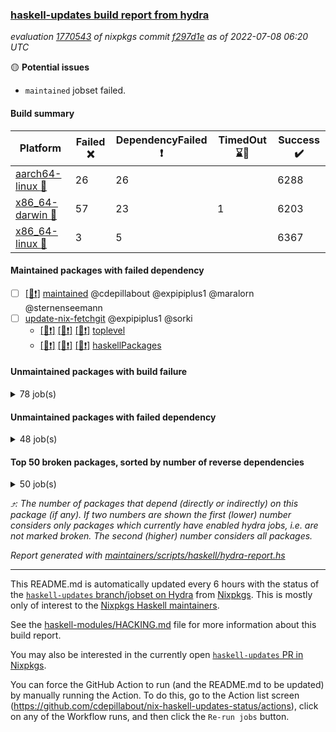 ### [haskell-updates build report from hydra](https://hydra.nixos.org/jobset/nixpkgs/haskell-updates)
*evaluation [1770543](https://hydra.nixos.org/eval/1770543) of nixpkgs commit [f297d1e](https://github.com/NixOS/nixpkgs/commits/f297d1ebd98985e7fd64089dde0906d3829a3f82) as of 2022-07-08 06:20 UTC*

:yellow_circle: **Potential issues**
  * `maintained` jobset failed.

#### Build summary

 | Platform | Failed :x: | DependencyFailed :heavy_exclamation_mark: | TimedOut :hourglass::no_entry_sign: | Success :heavy_check_mark: | 
 | --- | --- | --- | --- | --- | 
 | [aarch64-linux :iphone:](https://hydra.nixos.org/eval/1770543?filter=.aarch64-linux) | 26 | 26 |  | 6288 | 
 | [x86_64-darwin :apple:](https://hydra.nixos.org/eval/1770543?filter=.x86_64-darwin) | 57 | 23 | 1 | 6203 | 
 | [x86_64-linux :penguin:](https://hydra.nixos.org/eval/1770543?filter=.x86_64-linux) | 3 | 5 |  | 6367 | 
#### Maintained packages with failed dependency
- [ ] [[:penguin::heavy_exclamation_mark:]](https://hydra.nixos.org/build/183001548) [maintained](https://hydra.nixos.org/eval/1770543?filter=maintained) @cdepillabout @expipiplus1 @maralorn @sternenseemann
- [ ] [update-nix-fetchgit](https://hydra.nixos.org/eval/1770543?filter=update-nix-fetchgit) @expipiplus1 @sorki
  - [[:iphone::heavy_exclamation_mark:]](https://hydra.nixos.org/build/182936424) [[:apple::heavy_exclamation_mark:]](https://hydra.nixos.org/build/182933087) [[:penguin::heavy_exclamation_mark:]](https://hydra.nixos.org/build/182934905) [toplevel](https://hydra.nixos.org/eval/1770543?filter=update-nix-fetchgit)
  - [[:iphone::heavy_exclamation_mark:]](https://hydra.nixos.org/build/182936567) [[:apple::heavy_exclamation_mark:]](https://hydra.nixos.org/build/182934800) [[:penguin::heavy_exclamation_mark:]](https://hydra.nixos.org/build/182935075) [haskellPackages](https://hydra.nixos.org/eval/1770543?filter=haskellPackages.update-nix-fetchgit)
#### Unmaintained packages with build failure
<details><summary>78 job(s) </summary>

- [ ] [[:iphone::heavy_check_mark:]](https://hydra.nixos.org/build/182108402) [[:apple::x:]](https://hydra.nixos.org/build/182117795) [[:penguin::heavy_check_mark:]](https://hydra.nixos.org/build/182122417) [haskellPackages.di-core](https://hydra.nixos.org/eval/1770543?filter=haskellPackages.di-core)  :arrow_heading_up: 8 | 11
- [ ] [[:iphone::x:]](https://hydra.nixos.org/build/182115093) [[:apple::heavy_check_mark:]](https://hydra.nixos.org/build/182111283) [[:penguin::heavy_check_mark:]](https://hydra.nixos.org/build/182114632) [haskellPackages.OrderedBits](https://hydra.nixos.org/eval/1770543?filter=haskellPackages.OrderedBits)  :arrow_heading_up: 5 | 36
- [ ] [[:iphone::heavy_check_mark:]](https://hydra.nixos.org/build/182935229) [[:apple::x:]](https://hydra.nixos.org/build/182933470) [[:penguin::heavy_check_mark:]](https://hydra.nixos.org/build/182936575) [haskellPackages.zip](https://hydra.nixos.org/eval/1770543?filter=haskellPackages.zip)  :arrow_heading_up: 5 | 11
- [ ] [[:iphone::x:]](https://hydra.nixos.org/build/182934816) [[:apple::x:]](https://hydra.nixos.org/build/182932970) [[:penguin::x:]](https://hydra.nixos.org/build/182936023) [haskellPackages.monad-validate](https://hydra.nixos.org/eval/1770543?filter=haskellPackages.monad-validate)  :arrow_heading_up: 4 | 9
- [ ] [[:iphone::x:]](https://hydra.nixos.org/build/182934195) [[:apple::heavy_check_mark:]](https://hydra.nixos.org/build/182934324) [[:penguin::heavy_check_mark:]](https://hydra.nixos.org/build/182933405) [haskellPackages.hw-json-simd](https://hydra.nixos.org/eval/1770543?filter=haskellPackages.hw-json-simd)  :arrow_heading_up: 2 | 8
- [ ] [[:iphone::x:]](https://hydra.nixos.org/build/182934072) [[:apple::heavy_check_mark:]](https://hydra.nixos.org/build/182934726) [[:penguin::heavy_check_mark:]](https://hydra.nixos.org/build/182934031) [haskellPackages.hw-simd](https://hydra.nixos.org/eval/1770543?filter=haskellPackages.hw-simd)  :arrow_heading_up: 2 | 8
- [ ] [[:iphone::x:]](https://hydra.nixos.org/build/182125756) [[:apple::heavy_check_mark:]](https://hydra.nixos.org/build/182120585) [[:penguin::heavy_check_mark:]](https://hydra.nixos.org/build/182126180) [haskellPackages.quic](https://hydra.nixos.org/eval/1770543?filter=haskellPackages.quic)  :arrow_heading_up: 2 | 2
- [ ] [[:iphone::x:]](https://hydra.nixos.org/build/182115496) [[:apple::heavy_check_mark:]](https://hydra.nixos.org/build/182121992) [[:penguin::heavy_check_mark:]](https://hydra.nixos.org/build/182114990) [haskellPackages.freetype2](https://hydra.nixos.org/eval/1770543?filter=haskellPackages.freetype2)  :arrow_heading_up: 1 | 8
- [ ] [[:iphone::x:]](https://hydra.nixos.org/build/182118284) [[:apple::heavy_check_mark:]](https://hydra.nixos.org/build/182116679) [[:penguin::heavy_check_mark:]](https://hydra.nixos.org/build/182127365) [haskellPackages.flatparse](https://hydra.nixos.org/eval/1770543?filter=haskellPackages.flatparse)  :arrow_heading_up: 1 | 5
- [ ] [[:iphone::heavy_check_mark:]](https://hydra.nixos.org/build/182937503) [[:apple::x:]](https://hydra.nixos.org/build/182936141) [[:penguin::heavy_check_mark:]](https://hydra.nixos.org/build/182936533) [haskellPackages.invertible](https://hydra.nixos.org/eval/1770543?filter=haskellPackages.invertible)  :arrow_heading_up: 1 | 5
- [ ] [[:iphone::x:]](https://hydra.nixos.org/build/182115861) [[:apple::heavy_check_mark:]](https://hydra.nixos.org/build/182120411) [[:penguin::heavy_check_mark:]](https://hydra.nixos.org/build/182116375) [haskellPackages.long-double](https://hydra.nixos.org/eval/1770543?filter=haskellPackages.long-double)  :arrow_heading_up: 1 | 2
- [ ] [[:iphone::heavy_check_mark:]](https://hydra.nixos.org/build/182933788) [[:apple::x:]](https://hydra.nixos.org/build/182932956) [[:penguin::heavy_check_mark:]](https://hydra.nixos.org/build/182935971) [haskellPackages.webex-teams-api](https://hydra.nixos.org/eval/1770543?filter=haskellPackages.webex-teams-api)  :arrow_heading_up: 1 | 2
- [ ] [[:iphone::x:]](https://hydra.nixos.org/build/182123528) [[:apple::x:]](https://hydra.nixos.org/build/182118900) [[:penguin::heavy_check_mark:]](https://hydra.nixos.org/build/182121829) [haskellPackages.easytensor](https://hydra.nixos.org/eval/1770543?filter=haskellPackages.easytensor)  :arrow_heading_up: 1 | 1
- [ ] [[:iphone::x:]](https://hydra.nixos.org/build/182117154) [[:apple::heavy_check_mark:]](https://hydra.nixos.org/build/182119838) [[:penguin::heavy_check_mark:]](https://hydra.nixos.org/build/182125575) [haskellPackages.nlopt-haskell](https://hydra.nixos.org/eval/1770543?filter=haskellPackages.nlopt-haskell)  :arrow_heading_up: 1 | 1
- [ ] [[:iphone::x:]](https://hydra.nixos.org/build/182934295) [[:apple::heavy_check_mark:]](https://hydra.nixos.org/build/182937189) [[:penguin::heavy_check_mark:]](https://hydra.nixos.org/build/182936083) [haskellPackages.swisstable](https://hydra.nixos.org/eval/1770543?filter=haskellPackages.swisstable)  :arrow_heading_up: 1 | 1
- [ ] [[:iphone::x:]](https://hydra.nixos.org/build/182112793) [[:apple::heavy_check_mark:]](https://hydra.nixos.org/build/182116558) [[:penguin::heavy_check_mark:]](https://hydra.nixos.org/build/182114093) [haskellPackages.unicode-properties](https://hydra.nixos.org/eval/1770543?filter=haskellPackages.unicode-properties)  :arrow_heading_up: 1 | 1
- [ ] [[:iphone::heavy_check_mark:]](https://hydra.nixos.org/build/182109581) [[:apple::x:]](https://hydra.nixos.org/build/182120350) [[:penguin::heavy_check_mark:]](https://hydra.nixos.org/build/182115535) [haskellPackages.PyF](https://hydra.nixos.org/eval/1770543?filter=haskellPackages.PyF)  :arrow_heading_up: 0 | 4
- [ ] [[:iphone::heavy_check_mark:]](https://hydra.nixos.org/build/182119892) [[:apple::x:]](https://hydra.nixos.org/build/182120799) [[:penguin::heavy_check_mark:]](https://hydra.nixos.org/build/182118033) [haskellPackages.hmidi](https://hydra.nixos.org/eval/1770543?filter=haskellPackages.hmidi)  :arrow_heading_up: 0 | 4
- [ ] [[:iphone::heavy_check_mark:]](https://hydra.nixos.org/build/182109975) [[:apple::x:]](https://hydra.nixos.org/build/182125360) [[:penguin::heavy_check_mark:]](https://hydra.nixos.org/build/182127441) [haskellPackages.posix-socket](https://hydra.nixos.org/eval/1770543?filter=haskellPackages.posix-socket)  :arrow_heading_up: 0 | 2
- [ ] [[:iphone::heavy_check_mark:]](https://hydra.nixos.org/build/182934161) [[:apple::x:]](https://hydra.nixos.org/build/182933330) [[:penguin::heavy_check_mark:]](https://hydra.nixos.org/build/182934049) [haskellPackages.gi-gdkx11](https://hydra.nixos.org/eval/1770543?filter=haskellPackages.gi-gdkx11)  :arrow_heading_up: 0 | 1
- [ ] [[:iphone::heavy_check_mark:]](https://hydra.nixos.org/build/182123656) [[:apple::x:]](https://hydra.nixos.org/build/182111213) [[:penguin::heavy_check_mark:]](https://hydra.nixos.org/build/182122253) [haskellPackages.hamid](https://hydra.nixos.org/eval/1770543?filter=haskellPackages.hamid)  :arrow_heading_up: 0 | 1
- [ ] [[:iphone::heavy_check_mark:]](https://hydra.nixos.org/build/182109853) [[:apple::x:]](https://hydra.nixos.org/build/182114732) [[:penguin::heavy_check_mark:]](https://hydra.nixos.org/build/182123680) [haskellPackages.hmatrix-morpheus](https://hydra.nixos.org/eval/1770543?filter=haskellPackages.hmatrix-morpheus)  :arrow_heading_up: 0 | 1
- [ ] [[:iphone::heavy_check_mark:]](https://hydra.nixos.org/build/182120542) [[:apple::x:]](https://hydra.nixos.org/build/182111624) [[:penguin::heavy_check_mark:]](https://hydra.nixos.org/build/182125244) [haskellPackages.huckleberry](https://hydra.nixos.org/eval/1770543?filter=haskellPackages.huckleberry)  :arrow_heading_up: 0 | 1
- [ ] [[:iphone::heavy_check_mark:]](https://hydra.nixos.org/build/182124642) [[:apple::x:]](https://hydra.nixos.org/build/182126355) [[:penguin::heavy_check_mark:]](https://hydra.nixos.org/build/182127558) [haskellPackages.openal-ffi](https://hydra.nixos.org/eval/1770543?filter=haskellPackages.openal-ffi)  :arrow_heading_up: 0 | 1
- [ ] [[:iphone::x:]](https://hydra.nixos.org/build/182123726) [[:apple::heavy_check_mark:]](https://hydra.nixos.org/build/182122063) [[:penguin::heavy_check_mark:]](https://hydra.nixos.org/build/182119786) [haskellPackages.picosat](https://hydra.nixos.org/eval/1770543?filter=haskellPackages.picosat)  :arrow_heading_up: 0 | 1
- [ ] [[:iphone::heavy_check_mark:]](https://hydra.nixos.org/build/182125947) [[:apple::x:]](https://hydra.nixos.org/build/182109779) [[:penguin::heavy_check_mark:]](https://hydra.nixos.org/build/182125299) [haskellPackages.select](https://hydra.nixos.org/eval/1770543?filter=haskellPackages.select)  :arrow_heading_up: 0 | 1
- [ ] [[:iphone::heavy_check_mark:]](https://hydra.nixos.org/build/182123205) [[:apple::x:]](https://hydra.nixos.org/build/182112989) [[:penguin::heavy_check_mark:]](https://hydra.nixos.org/build/182114506) [haskellPackages.sysinfo](https://hydra.nixos.org/eval/1770543?filter=haskellPackages.sysinfo)  :arrow_heading_up: 0 | 1
- [ ] [[:iphone::heavy_check_mark:]](https://hydra.nixos.org/build/182121095) [[:apple::x:]](https://hydra.nixos.org/build/182111871) [[:penguin::heavy_check_mark:]](https://hydra.nixos.org/build/182113534) [haskellPackages.FractalArt](https://hydra.nixos.org/eval/1770543?filter=haskellPackages.FractalArt) 
- [ ] [[:iphone::x:]](https://hydra.nixos.org/build/182118167) [[:apple::heavy_check_mark:]](https://hydra.nixos.org/build/182109254) [[:penguin::heavy_check_mark:]](https://hydra.nixos.org/build/182124253) [haskellPackages.HsASA](https://hydra.nixos.org/eval/1770543?filter=haskellPackages.HsASA) 
- [ ] [[:iphone::x:]](https://hydra.nixos.org/build/182109836) [[:apple::heavy_check_mark:]](https://hydra.nixos.org/build/182114545) [[:penguin::heavy_check_mark:]](https://hydra.nixos.org/build/182124969) [haskellPackages.capataz](https://hydra.nixos.org/eval/1770543?filter=haskellPackages.capataz) 
- [ ] [[:iphone::heavy_check_mark:]](https://hydra.nixos.org/build/182116191) [[:apple::x:]](https://hydra.nixos.org/build/182114745) [[:penguin::heavy_check_mark:]](https://hydra.nixos.org/build/182127613) [haskellPackages.chiphunk](https://hydra.nixos.org/eval/1770543?filter=haskellPackages.chiphunk) 
- [ ] [[:iphone::x:]](https://hydra.nixos.org/build/182119993) [[:apple::heavy_check_mark:]](https://hydra.nixos.org/build/182126796) [[:penguin::heavy_check_mark:]](https://hydra.nixos.org/build/182111673) [haskellPackages.comfort-fftw](https://hydra.nixos.org/eval/1770543?filter=haskellPackages.comfort-fftw) 
- [ ] [[:iphone::heavy_check_mark:]](https://hydra.nixos.org/build/182110446) [[:apple::x:]](https://hydra.nixos.org/build/182111514) [[:penguin::heavy_check_mark:]](https://hydra.nixos.org/build/182124466) [haskellPackages.diskhash](https://hydra.nixos.org/eval/1770543?filter=haskellPackages.diskhash) 
- [ ] [[:iphone::heavy_check_mark:]](https://hydra.nixos.org/build/182124574) [[:apple::x:]](https://hydra.nixos.org/build/182112099) [[:penguin::heavy_check_mark:]](https://hydra.nixos.org/build/182127140) [haskellPackages.epub-tools](https://hydra.nixos.org/eval/1770543?filter=haskellPackages.epub-tools) 
- [ ] [[:iphone::heavy_check_mark:]](https://hydra.nixos.org/build/182122501) [[:apple::x:]](https://hydra.nixos.org/build/182109198) [[:penguin::heavy_check_mark:]](https://hydra.nixos.org/build/182124168) [haskellPackages.fudgets](https://hydra.nixos.org/eval/1770543?filter=haskellPackages.fudgets) 
- [ ] [[:iphone::heavy_check_mark:]](https://hydra.nixos.org/build/182111788) [[:apple::x:]](https://hydra.nixos.org/build/182109638) [[:penguin::heavy_check_mark:]](https://hydra.nixos.org/build/182112294) [haskellPackages.gerrit](https://hydra.nixos.org/eval/1770543?filter=haskellPackages.gerrit) 
- [ ] [[:iphone::heavy_check_mark:]](https://hydra.nixos.org/build/182114689) [[:apple::x:]](https://hydra.nixos.org/build/182116281) [[:penguin::heavy_check_mark:]](https://hydra.nixos.org/build/182120256) [haskellPackages.ghc-gc-hook](https://hydra.nixos.org/eval/1770543?filter=haskellPackages.ghc-gc-hook) 
- [ ] [[:apple::x:]](https://hydra.nixos.org/build/182936656) [haskellPackages.gi-gtkosxapplication](https://hydra.nixos.org/eval/1770543?filter=haskellPackages.gi-gtkosxapplication) 
- [ ] [[:iphone::x:]](https://hydra.nixos.org/build/182114823) [[:penguin::heavy_check_mark:]](https://hydra.nixos.org/build/182115939) [haskellPackages.gnome-keyring](https://hydra.nixos.org/eval/1770543?filter=haskellPackages.gnome-keyring) 
- [ ] [[:apple::x:]](https://hydra.nixos.org/build/182123763) [haskellPackages.gtk-mac-integration](https://hydra.nixos.org/eval/1770543?filter=haskellPackages.gtk-mac-integration) 
- [ ] [[:iphone::heavy_check_mark:]](https://hydra.nixos.org/build/182113567) [[:apple::x:]](https://hydra.nixos.org/build/182121237) [[:penguin::heavy_check_mark:]](https://hydra.nixos.org/build/182112981) [haskellPackages.gtk-traymanager](https://hydra.nixos.org/eval/1770543?filter=haskellPackages.gtk-traymanager) 
- [ ] [[:apple::x:]](https://hydra.nixos.org/build/182115112) [haskellPackages.gtk3-mac-integration](https://hydra.nixos.org/eval/1770543?filter=haskellPackages.gtk3-mac-integration) 
- [ ] [[:iphone::heavy_check_mark:]](https://hydra.nixos.org/build/182125975) [[:apple::x:]](https://hydra.nixos.org/build/182116826) [[:penguin::heavy_check_mark:]](https://hydra.nixos.org/build/182121766) [haskellPackages.hid](https://hydra.nixos.org/eval/1770543?filter=haskellPackages.hid) 
- [ ] [[:iphone::heavy_check_mark:]](https://hydra.nixos.org/build/182937562) [[:apple::x:]](https://hydra.nixos.org/build/182935299) [[:penguin::heavy_check_mark:]](https://hydra.nixos.org/build/182935693) [haskellPackages.higher-leveldb](https://hydra.nixos.org/eval/1770543?filter=haskellPackages.higher-leveldb) 
- [ ] [[:iphone::heavy_check_mark:]](https://hydra.nixos.org/build/182936668) [[:apple::x:]](https://hydra.nixos.org/build/182934817) [[:penguin::heavy_check_mark:]](https://hydra.nixos.org/build/182934113) [haskellPackages.highlight](https://hydra.nixos.org/eval/1770543?filter=haskellPackages.highlight) 
- [ ] [[:iphone::heavy_check_mark:]](https://hydra.nixos.org/build/182936554) [[:apple::x:]](https://hydra.nixos.org/build/182937265) [[:penguin::heavy_check_mark:]](https://hydra.nixos.org/build/182935357) [haskellPackages.hinotify-conduit](https://hydra.nixos.org/eval/1770543?filter=haskellPackages.hinotify-conduit) 
- [ ] [[:iphone::x:]](https://hydra.nixos.org/build/182112011) [[:apple::heavy_check_mark:]](https://hydra.nixos.org/build/182109307) [[:penguin::heavy_check_mark:]](https://hydra.nixos.org/build/182110169) [haskellPackages.hora](https://hydra.nixos.org/eval/1770543?filter=haskellPackages.hora) 
- [ ] [[:iphone::x:]](https://hydra.nixos.org/build/182117525) [[:apple::heavy_check_mark:]](https://hydra.nixos.org/build/182118357) [[:penguin::heavy_check_mark:]](https://hydra.nixos.org/build/182114222) [haskellPackages.hssh](https://hydra.nixos.org/eval/1770543?filter=haskellPackages.hssh) 
- [ ] [[:iphone::heavy_check_mark:]](https://hydra.nixos.org/build/182127277) [[:apple::x:]](https://hydra.nixos.org/build/182120221) [[:penguin::heavy_check_mark:]](https://hydra.nixos.org/build/182109120) [haskellPackages.hsshellscript](https://hydra.nixos.org/eval/1770543?filter=haskellPackages.hsshellscript) 
- [ ] [[:iphone::heavy_check_mark:]](https://hydra.nixos.org/build/182109959) [[:apple::x:]](https://hydra.nixos.org/build/182110692) [[:penguin::heavy_check_mark:]](https://hydra.nixos.org/build/182114178) [haskellPackages.hssourceinfo](https://hydra.nixos.org/eval/1770543?filter=haskellPackages.hssourceinfo) 
- [ ] [[:iphone::heavy_check_mark:]](https://hydra.nixos.org/build/182563237) [[:apple::x:]](https://hydra.nixos.org/build/182563242) [[:penguin::heavy_check_mark:]](https://hydra.nixos.org/build/182563162) [haskellPackages.interprocess](https://hydra.nixos.org/eval/1770543?filter=haskellPackages.interprocess) 
- [ ] [[:iphone::x:]](https://hydra.nixos.org/build/182933427) [[:apple::x:]](https://hydra.nixos.org/build/182935897) [[:penguin::x:]](https://hydra.nixos.org/build/182933477) [haskellPackages.interval-tree-clock](https://hydra.nixos.org/eval/1770543?filter=haskellPackages.interval-tree-clock) 
- [ ] [[:iphone::heavy_check_mark:]](https://hydra.nixos.org/build/182109297) [[:apple::x:]](https://hydra.nixos.org/build/182120997) [[:penguin::heavy_check_mark:]](https://hydra.nixos.org/build/182112653) [haskellPackages.ipcvar](https://hydra.nixos.org/eval/1770543?filter=haskellPackages.ipcvar) 
- [ ] [[:iphone::x:]](https://hydra.nixos.org/build/182936977) [[:apple::heavy_check_mark:]](https://hydra.nixos.org/build/182934445) [[:penguin::heavy_check_mark:]](https://hydra.nixos.org/build/182936733) [haskellPackages.jammittools](https://hydra.nixos.org/eval/1770543?filter=haskellPackages.jammittools) 
- [ ] [[:apple::x:]](https://hydra.nixos.org/build/182119343) [haskellPackages.kqueue](https://hydra.nixos.org/eval/1770543?filter=haskellPackages.kqueue) 
- [ ] [[:iphone::heavy_check_mark:]](https://hydra.nixos.org/build/182110198) [[:apple::x:]](https://hydra.nixos.org/build/182119833) [[:penguin::heavy_check_mark:]](https://hydra.nixos.org/build/182114981) [haskellPackages.linux-framebuffer](https://hydra.nixos.org/eval/1770543?filter=haskellPackages.linux-framebuffer) 
- [ ] [[:iphone::heavy_check_mark:]](https://hydra.nixos.org/build/182934283) [[:apple::x:]](https://hydra.nixos.org/build/182936011) [[:penguin::heavy_check_mark:]](https://hydra.nixos.org/build/182936145) [haskellPackages.mediawiki2latex](https://hydra.nixos.org/eval/1770543?filter=haskellPackages.mediawiki2latex) 
- [ ] [[:iphone::heavy_check_mark:]](https://hydra.nixos.org/build/182109409) [[:apple::x:]](https://hydra.nixos.org/build/182123722) [[:penguin::heavy_check_mark:]](https://hydra.nixos.org/build/182123119) [haskellPackages.memfd](https://hydra.nixos.org/eval/1770543?filter=haskellPackages.memfd) 
- [ ] [[:iphone::heavy_check_mark:]](https://hydra.nixos.org/build/182110789) [[:apple::x:]](https://hydra.nixos.org/build/182117064) [[:penguin::heavy_check_mark:]](https://hydra.nixos.org/build/182112456) [haskellPackages.mercury-api](https://hydra.nixos.org/eval/1770543?filter=haskellPackages.mercury-api) 
- [ ] [[:iphone::heavy_check_mark:]](https://hydra.nixos.org/build/182119628) [[:apple::x:]](https://hydra.nixos.org/build/182119705) [[:penguin::heavy_check_mark:]](https://hydra.nixos.org/build/182119732) [haskellPackages.nano-cryptr](https://hydra.nixos.org/eval/1770543?filter=haskellPackages.nano-cryptr) 
- [ ] [[:iphone::heavy_check_mark:]](https://hydra.nixos.org/build/182934408) [[:apple::x:]](https://hydra.nixos.org/build/182936012) [[:penguin::heavy_check_mark:]](https://hydra.nixos.org/build/182934381) [haskellPackages.persistent-pagination](https://hydra.nixos.org/eval/1770543?filter=haskellPackages.persistent-pagination) 
- [ ] [[:iphone::heavy_check_mark:]](https://hydra.nixos.org/build/182124273) [[:apple::x:]](https://hydra.nixos.org/build/182124951) [[:penguin::heavy_check_mark:]](https://hydra.nixos.org/build/182111477) [haskellPackages.phatsort](https://hydra.nixos.org/eval/1770543?filter=haskellPackages.phatsort) 
- [ ] [[:iphone::heavy_check_mark:]](https://hydra.nixos.org/build/182125431) [[:apple::x:]](https://hydra.nixos.org/build/182126455) [[:penguin::heavy_check_mark:]](https://hydra.nixos.org/build/182113122) [haskellPackages.ping-wrapper](https://hydra.nixos.org/eval/1770543?filter=haskellPackages.ping-wrapper) 
- [ ] [[:iphone::heavy_check_mark:]](https://hydra.nixos.org/build/182109282) [[:apple::x:]](https://hydra.nixos.org/build/182110396) [[:penguin::heavy_check_mark:]](https://hydra.nixos.org/build/182126584) [haskellPackages.posix-timer](https://hydra.nixos.org/eval/1770543?filter=haskellPackages.posix-timer) 
- [ ] [[:iphone::heavy_check_mark:]](https://hydra.nixos.org/build/182113311) [[:apple::x:]](https://hydra.nixos.org/build/182109733) [[:penguin::heavy_check_mark:]](https://hydra.nixos.org/build/182122646) [haskellPackages.pthread](https://hydra.nixos.org/eval/1770543?filter=haskellPackages.pthread) 
- [ ] [[:iphone::x:]](https://hydra.nixos.org/build/182936095) [[:apple::x:]](https://hydra.nixos.org/build/182935042) [[:penguin::x:]](https://hydra.nixos.org/build/182937471) [haskellPackages.pvector](https://hydra.nixos.org/eval/1770543?filter=haskellPackages.pvector) 
- [ ] [[:iphone::x:]](https://hydra.nixos.org/build/182124142) [[:apple::heavy_check_mark:]](https://hydra.nixos.org/build/182118522) [[:penguin::heavy_check_mark:]](https://hydra.nixos.org/build/182122999) [haskellPackages.risc386](https://hydra.nixos.org/eval/1770543?filter=haskellPackages.risc386) 
- [ ] [[:iphone::heavy_check_mark:]](https://hydra.nixos.org/build/182124667) [[:apple::x:]](https://hydra.nixos.org/build/182112848) [[:penguin::heavy_check_mark:]](https://hydra.nixos.org/build/182109468) [haskellPackages.sfml-audio](https://hydra.nixos.org/eval/1770543?filter=haskellPackages.sfml-audio) 
- [ ] [[:iphone::heavy_check_mark:]](https://hydra.nixos.org/build/182113940) [[:apple::x:]](https://hydra.nixos.org/build/182121257) [[:penguin::heavy_check_mark:]](https://hydra.nixos.org/build/182120680) [haskellPackages.shared-memory](https://hydra.nixos.org/eval/1770543?filter=haskellPackages.shared-memory) 
- [ ] [[:iphone::heavy_check_mark:]](https://hydra.nixos.org/build/182936576) [[:apple::x:]](https://hydra.nixos.org/build/182934437) [[:penguin::heavy_check_mark:]](https://hydra.nixos.org/build/182936986) [haskellPackages.skews](https://hydra.nixos.org/eval/1770543?filter=haskellPackages.skews) 
- [ ] [[:iphone::x:]](https://hydra.nixos.org/build/182122379) [[:apple::x:]](https://hydra.nixos.org/build/182123355) [[:penguin::heavy_check_mark:]](https://hydra.nixos.org/build/182120407) [haskellPackages.slugify](https://hydra.nixos.org/eval/1770543?filter=haskellPackages.slugify) 
- [ ] [[:iphone::heavy_check_mark:]](https://hydra.nixos.org/build/182935361) [[:apple::x:]](https://hydra.nixos.org/build/182934443) [[:penguin::heavy_check_mark:]](https://hydra.nixos.org/build/182936360) [haskellPackages.tailfile-hinotify](https://hydra.nixos.org/eval/1770543?filter=haskellPackages.tailfile-hinotify) 
- [ ] [[:iphone::x:]](https://hydra.nixos.org/build/182115284) [[:apple::heavy_check_mark:]](https://hydra.nixos.org/build/182113756) [[:penguin::heavy_check_mark:]](https://hydra.nixos.org/build/182126814) [haskellPackages.wiringPi](https://hydra.nixos.org/eval/1770543?filter=haskellPackages.wiringPi) 
- [ ] [[:iphone::x:]](https://hydra.nixos.org/build/182125251) [[:apple::heavy_check_mark:]](https://hydra.nixos.org/build/182125627) [[:penguin::heavy_check_mark:]](https://hydra.nixos.org/build/182109274) [haskellPackages.x86-64bit](https://hydra.nixos.org/eval/1770543?filter=haskellPackages.x86-64bit) 
- [ ] [[:iphone::heavy_check_mark:]](https://hydra.nixos.org/build/182109885) [[:apple::x:]](https://hydra.nixos.org/build/182121540) [[:penguin::heavy_check_mark:]](https://hydra.nixos.org/build/182113280) [haskellPackages.xmonad-utils](https://hydra.nixos.org/eval/1770543?filter=haskellPackages.xmonad-utils) 
- [ ] [[:iphone::heavy_check_mark:]](https://hydra.nixos.org/build/182112107) [[:apple::x:]](https://hydra.nixos.org/build/182123142) [[:penguin::heavy_check_mark:]](https://hydra.nixos.org/build/182111719) [haskellPackages.yoga](https://hydra.nixos.org/eval/1770543?filter=haskellPackages.yoga) 
- [ ] [[:iphone::heavy_check_mark:]](https://hydra.nixos.org/build/182113008) [[:apple::x:]](https://hydra.nixos.org/build/182124271) [[:penguin::heavy_check_mark:]](https://hydra.nixos.org/build/182108695) [haskellPackages.zot](https://hydra.nixos.org/eval/1770543?filter=haskellPackages.zot) 
- [ ] [[:iphone::heavy_check_mark:]](https://hydra.nixos.org/build/182112680) [[:apple::x:]](https://hydra.nixos.org/build/182117134) [[:penguin::heavy_check_mark:]](https://hydra.nixos.org/build/182125298) [haskellPackages.zxcvbn-c](https://hydra.nixos.org/eval/1770543?filter=haskellPackages.zxcvbn-c) 
</details>

#### Unmaintained packages with failed dependency
<details><summary>48 job(s) </summary>

- [ ] [[:iphone::heavy_check_mark:]](https://hydra.nixos.org/build/182125772) [[:apple::heavy_exclamation_mark:]](https://hydra.nixos.org/build/182116577) [[:penguin::heavy_check_mark:]](https://hydra.nixos.org/build/182124434) [haskellPackages.di-handle](https://hydra.nixos.org/eval/1770543?filter=haskellPackages.di-handle)  :arrow_heading_up: 6 | 9
- [ ] [[:iphone::heavy_check_mark:]](https://hydra.nixos.org/build/182111692) [[:apple::heavy_exclamation_mark:]](https://hydra.nixos.org/build/182120335) [[:penguin::heavy_check_mark:]](https://hydra.nixos.org/build/182122140) [haskellPackages.di-monad](https://hydra.nixos.org/eval/1770543?filter=haskellPackages.di-monad)  :arrow_heading_up: 6 | 9
- [ ] [[:iphone::heavy_check_mark:]](https://hydra.nixos.org/build/182110275) [[:apple::heavy_exclamation_mark:]](https://hydra.nixos.org/build/182127326) [[:penguin::heavy_check_mark:]](https://hydra.nixos.org/build/182117775) [haskellPackages.di-df1](https://hydra.nixos.org/eval/1770543?filter=haskellPackages.di-df1)  :arrow_heading_up: 5 | 8
- [ ] [[:iphone::heavy_exclamation_mark:]](https://hydra.nixos.org/build/182936885) [[:apple::heavy_check_mark:]](https://hydra.nixos.org/build/182933228) [[:penguin::heavy_check_mark:]](https://hydra.nixos.org/build/182933581) [haskellPackages.PrimitiveArray](https://hydra.nixos.org/eval/1770543?filter=haskellPackages.PrimitiveArray)  :arrow_heading_up: 4 | 35
- [ ] [[:iphone::heavy_check_mark:]](https://hydra.nixos.org/build/182937220) [[:apple::heavy_exclamation_mark:]](https://hydra.nixos.org/build/182934729) [[:penguin::heavy_check_mark:]](https://hydra.nixos.org/build/182936579) [haskellPackages.xlsx](https://hydra.nixos.org/eval/1770543?filter=haskellPackages.xlsx)  :arrow_heading_up: 4 | 6
- [ ] [[:iphone::heavy_exclamation_mark:]](https://hydra.nixos.org/build/182935254) [[:apple::heavy_check_mark:]](https://hydra.nixos.org/build/182933888) [[:penguin::heavy_check_mark:]](https://hydra.nixos.org/build/182936486) [haskellPackages.BiobaseTypes](https://hydra.nixos.org/eval/1770543?filter=haskellPackages.BiobaseTypes)  :arrow_heading_up: 3 | 21
- [ ] [[:iphone::heavy_exclamation_mark:]](https://hydra.nixos.org/build/182935288) [[:apple::heavy_exclamation_mark:]](https://hydra.nixos.org/build/182936240) [[:penguin::heavy_exclamation_mark:]](https://hydra.nixos.org/build/182935563) [haskellPackages.msgpack-types](https://hydra.nixos.org/eval/1770543?filter=haskellPackages.msgpack-types)  :arrow_heading_up: 2 | 6
- [ ] [[:iphone::heavy_check_mark:]](https://hydra.nixos.org/build/182937155) [[:apple::heavy_exclamation_mark:]](https://hydra.nixos.org/build/182935812) [[:penguin::heavy_check_mark:]](https://hydra.nixos.org/build/182935575) [haskellPackages.cointracking-imports](https://hydra.nixos.org/eval/1770543?filter=haskellPackages.cointracking-imports)  :arrow_heading_up: 2 | 2
- [ ] [[:iphone::heavy_exclamation_mark:]](https://hydra.nixos.org/build/182935435) [[:apple::heavy_check_mark:]](https://hydra.nixos.org/build/182933891) [[:penguin::heavy_check_mark:]](https://hydra.nixos.org/build/182934137) [haskellPackages.BiobaseENA](https://hydra.nixos.org/eval/1770543?filter=haskellPackages.BiobaseENA)  :arrow_heading_up: 1 | 18
- [ ] [[:iphone::heavy_check_mark:]](https://hydra.nixos.org/build/182122193) [[:apple::heavy_exclamation_mark:]](https://hydra.nixos.org/build/182124018) [[:penguin::heavy_check_mark:]](https://hydra.nixos.org/build/182127161) [haskellPackages.di-polysemy](https://hydra.nixos.org/eval/1770543?filter=haskellPackages.di-polysemy)  :arrow_heading_up: 1 | 4
- [ ] [[:iphone::heavy_exclamation_mark:]](https://hydra.nixos.org/build/182936065) [[:apple::heavy_exclamation_mark:]](https://hydra.nixos.org/build/182935799) [[:penguin::heavy_exclamation_mark:]](https://hydra.nixos.org/build/182935620) [haskellPackages.msgpack-arbitrary](https://hydra.nixos.org/eval/1770543?filter=haskellPackages.msgpack-arbitrary)  :arrow_heading_up: 1 | 4
- [ ] [hoogle](https://hydra.nixos.org/eval/1770543?filter=hoogle)  :arrow_heading_up: 1 | 3
  - [[:iphone::heavy_check_mark:]](https://hydra.nixos.org/build/182933166) [[:apple::heavy_check_mark:]](https://hydra.nixos.org/build/182937218) [[:penguin::heavy_check_mark:]](https://hydra.nixos.org/build/182934704) [haskell.packages.ghc8107](https://hydra.nixos.org/eval/1770543?filter=haskell.packages.ghc8107.hoogle)
  - [[:iphone::heavy_check_mark:]](https://hydra.nixos.org/build/182936105) [[:apple::heavy_check_mark:]](https://hydra.nixos.org/build/182937234) [[:penguin::heavy_check_mark:]](https://hydra.nixos.org/build/182935574) [haskell.packages.ghc884](https://hydra.nixos.org/eval/1770543?filter=haskell.packages.ghc884.hoogle)
  - [[:iphone::heavy_check_mark:]](https://hydra.nixos.org/build/182934079) [[:apple::heavy_check_mark:]](https://hydra.nixos.org/build/182937389) [[:penguin::heavy_check_mark:]](https://hydra.nixos.org/build/182933035) [haskell.packages.ghc902](https://hydra.nixos.org/eval/1770543?filter=haskell.packages.ghc902.hoogle)
  - [[:iphone::heavy_exclamation_mark:]](https://hydra.nixos.org/build/182935121) [[:apple::heavy_check_mark:]](https://hydra.nixos.org/build/182935352) [[:penguin::heavy_check_mark:]](https://hydra.nixos.org/build/182932996) [haskell.packages.ghc923](https://hydra.nixos.org/eval/1770543?filter=haskell.packages.ghc923.hoogle)
  - [[:iphone::heavy_check_mark:]](https://hydra.nixos.org/build/182937024) [[:apple::heavy_check_mark:]](https://hydra.nixos.org/build/182934517) [[:penguin::heavy_check_mark:]](https://hydra.nixos.org/build/182935012) [haskellPackages](https://hydra.nixos.org/eval/1770543?filter=haskellPackages.hoogle)
- [ ] [[:iphone::heavy_exclamation_mark:]](https://hydra.nixos.org/build/182936029) [[:apple::heavy_check_mark:]](https://hydra.nixos.org/build/182935978) [[:penguin::heavy_check_mark:]](https://hydra.nixos.org/build/182937217) [haskellPackages.http3](https://hydra.nixos.org/eval/1770543?filter=haskellPackages.http3)  :arrow_heading_up: 1 | 1
- [ ] [[:iphone::heavy_check_mark:]](https://hydra.nixos.org/build/182935579) [[:apple::heavy_exclamation_mark:]](https://hydra.nixos.org/build/182936663) [[:penguin::heavy_check_mark:]](https://hydra.nixos.org/build/182936142) [haskellPackages.moto](https://hydra.nixos.org/eval/1770543?filter=haskellPackages.moto)  :arrow_heading_up: 1 | 1
- [ ] [[:iphone::heavy_check_mark:]](https://hydra.nixos.org/build/182934211) [[:apple::heavy_exclamation_mark:]](https://hydra.nixos.org/build/182936453) [[:penguin::heavy_check_mark:]](https://hydra.nixos.org/build/182936961) [haskellPackages.wss-client](https://hydra.nixos.org/eval/1770543?filter=haskellPackages.wss-client)  :arrow_heading_up: 1 | 1
- [ ] [[:iphone::heavy_exclamation_mark:]](https://hydra.nixos.org/build/182936596) [[:apple::heavy_check_mark:]](https://hydra.nixos.org/build/182934630) [[:penguin::heavy_check_mark:]](https://hydra.nixos.org/build/182936181) [haskellPackages.BiobaseXNA](https://hydra.nixos.org/eval/1770543?filter=haskellPackages.BiobaseXNA)  :arrow_heading_up: 0 | 17
- [ ] [[:iphone::heavy_exclamation_mark:]](https://hydra.nixos.org/build/182936801) [[:apple::heavy_check_mark:]](https://hydra.nixos.org/build/182934114) [[:penguin::heavy_check_mark:]](https://hydra.nixos.org/build/182933492) [haskellPackages.hw-json-standard-cursor](https://hydra.nixos.org/eval/1770543?filter=haskellPackages.hw-json-standard-cursor)  :arrow_heading_up: 0 | 6
- [ ] [[:iphone::heavy_exclamation_mark:]](https://hydra.nixos.org/build/182936498) [[:apple::heavy_check_mark:]](https://hydra.nixos.org/build/182933207) [[:penguin::heavy_check_mark:]](https://hydra.nixos.org/build/182937322) [haskellPackages.hw-json-simple-cursor](https://hydra.nixos.org/eval/1770543?filter=haskellPackages.hw-json-simple-cursor)  :arrow_heading_up: 0 | 4
- [ ] [[:iphone::heavy_exclamation_mark:]](https://hydra.nixos.org/build/182936041) [[:apple::heavy_check_mark:]](https://hydra.nixos.org/build/182936006) [[:penguin::heavy_check_mark:]](https://hydra.nixos.org/build/182935025) [haskellPackages.BiobaseFasta](https://hydra.nixos.org/eval/1770543?filter=haskellPackages.BiobaseFasta)  :arrow_heading_up: 0 | 3
- [ ] [[:iphone::heavy_exclamation_mark:]](https://hydra.nixos.org/build/182933046) [[:apple::heavy_check_mark:]](https://hydra.nixos.org/build/182932995) [[:penguin::heavy_check_mark:]](https://hydra.nixos.org/build/182936826) [haskellPackages.exon](https://hydra.nixos.org/eval/1770543?filter=haskellPackages.exon)  :arrow_heading_up: 0 | 3
- [ ] [[:iphone::heavy_exclamation_mark:]](https://hydra.nixos.org/build/182937152) [[:apple::heavy_check_mark:]](https://hydra.nixos.org/build/182934763) [[:penguin::heavy_check_mark:]](https://hydra.nixos.org/build/182936572) [haskellPackages.hw-dsv](https://hydra.nixos.org/eval/1770543?filter=haskellPackages.hw-dsv)  :arrow_heading_up: 0 | 3
- [ ] [[:iphone::heavy_check_mark:]](https://hydra.nixos.org/build/182123954) [[:apple::heavy_exclamation_mark:]](https://hydra.nixos.org/build/182117141) [[:penguin::heavy_check_mark:]](https://hydra.nixos.org/build/182120730) [haskellPackages.di](https://hydra.nixos.org/eval/1770543?filter=haskellPackages.di)  :arrow_heading_up: 0 | 2
- [ ] [[:iphone::heavy_check_mark:]](https://hydra.nixos.org/build/182934687) [[:apple::heavy_exclamation_mark:]](https://hydra.nixos.org/build/182933703) [[:penguin::heavy_check_mark:]](https://hydra.nixos.org/build/182935763) [haskellPackages.invertible-hxt](https://hydra.nixos.org/eval/1770543?filter=haskellPackages.invertible-hxt)  :arrow_heading_up: 0 | 1
- [ ] [[:iphone::heavy_exclamation_mark:]](https://hydra.nixos.org/build/182124560) [[:apple::heavy_check_mark:]](https://hydra.nixos.org/build/182117967) [[:penguin::heavy_check_mark:]](https://hydra.nixos.org/build/182110085) [haskellPackages.align-audio](https://hydra.nixos.org/eval/1770543?filter=haskellPackages.align-audio) 
- [ ] [[:iphone::heavy_check_mark:]](https://hydra.nixos.org/build/182934573) [[:apple::heavy_exclamation_mark:]](https://hydra.nixos.org/build/182937201) [[:penguin::heavy_check_mark:]](https://hydra.nixos.org/build/182934378) [haskellPackages.bnb-staking-csvs](https://hydra.nixos.org/eval/1770543?filter=haskellPackages.bnb-staking-csvs) 
- [ ] [[:iphone::heavy_exclamation_mark:]](https://hydra.nixos.org/build/182123777) [[:apple::heavy_exclamation_mark:]](https://hydra.nixos.org/build/182111426) [[:penguin::heavy_check_mark:]](https://hydra.nixos.org/build/182125457) [haskellPackages.easytensor-vulkan](https://hydra.nixos.org/eval/1770543?filter=haskellPackages.easytensor-vulkan) 
- [ ] [[:iphone::heavy_exclamation_mark:]](https://hydra.nixos.org/build/182112774) [[:apple::heavy_check_mark:]](https://hydra.nixos.org/build/182121037) [[:penguin::heavy_check_mark:]](https://hydra.nixos.org/build/182117249) [haskellPackages.harfbuzz-pure](https://hydra.nixos.org/eval/1770543?filter=haskellPackages.harfbuzz-pure) 
- [ ] [[:iphone::heavy_exclamation_mark:]](https://hydra.nixos.org/build/182110749) [[:apple::heavy_check_mark:]](https://hydra.nixos.org/build/182116657) [[:penguin::heavy_check_mark:]](https://hydra.nixos.org/build/182109150) [haskellPackages.hmatrix-nlopt](https://hydra.nixos.org/eval/1770543?filter=haskellPackages.hmatrix-nlopt) 
- [ ] [[:iphone::heavy_exclamation_mark:]](https://hydra.nixos.org/build/182933592) [[:apple::heavy_check_mark:]](https://hydra.nixos.org/build/182935184) [[:penguin::heavy_check_mark:]](https://hydra.nixos.org/build/182935544) [haskellPackages.hs-swisstable-hashtables-class](https://hydra.nixos.org/eval/1770543?filter=haskellPackages.hs-swisstable-hashtables-class) 
- [ ] [[:iphone::heavy_exclamation_mark:]](https://hydra.nixos.org/build/182933752) [[:apple::heavy_check_mark:]](https://hydra.nixos.org/build/182933402) [[:penguin::heavy_check_mark:]](https://hydra.nixos.org/build/182935374) [haskellPackages.hw-simd-cli](https://hydra.nixos.org/eval/1770543?filter=haskellPackages.hw-simd-cli) 
- [ ] [[:iphone::heavy_exclamation_mark:]](https://hydra.nixos.org/build/182116566) [[:apple::heavy_check_mark:]](https://hydra.nixos.org/build/182123106) [[:penguin::heavy_check_mark:]](https://hydra.nixos.org/build/182122147) [haskellPackages.kmn-programming](https://hydra.nixos.org/eval/1770543?filter=haskellPackages.kmn-programming) 
- [ ] [[:iphone::heavy_check_mark:]](https://hydra.nixos.org/build/182934403) [[:apple::heavy_exclamation_mark:]](https://hydra.nixos.org/build/182935151) [[:penguin::heavy_check_mark:]](https://hydra.nixos.org/build/182937409) [haskellPackages.moto-postgresql](https://hydra.nixos.org/eval/1770543?filter=haskellPackages.moto-postgresql) 
- [ ] [[:iphone::heavy_exclamation_mark:]](https://hydra.nixos.org/build/182934618) [[:apple::heavy_exclamation_mark:]](https://hydra.nixos.org/build/182933831) [[:penguin::heavy_exclamation_mark:]](https://hydra.nixos.org/build/182933255) [haskellPackages.msgpack-testsuite](https://hydra.nixos.org/eval/1770543?filter=haskellPackages.msgpack-testsuite) 
- [ ] [[:iphone::heavy_check_mark:]](https://hydra.nixos.org/build/182933034) [[:apple::heavy_exclamation_mark:]](https://hydra.nixos.org/build/182933764) [[:penguin::heavy_check_mark:]](https://hydra.nixos.org/build/182934025) [haskellPackages.network-messagepack-rpc-websocket](https://hydra.nixos.org/eval/1770543?filter=haskellPackages.network-messagepack-rpc-websocket) 
- [ ] [[:iphone::heavy_check_mark:]](https://hydra.nixos.org/build/182935662) [[:apple::heavy_exclamation_mark:]](https://hydra.nixos.org/build/182934746) [[:penguin::heavy_check_mark:]](https://hydra.nixos.org/build/182933816) [haskellPackages.polysemy-log-di](https://hydra.nixos.org/eval/1770543?filter=haskellPackages.polysemy-log-di) 
- [ ] [[:iphone::heavy_exclamation_mark:]](https://hydra.nixos.org/build/182122667) [[:apple::heavy_check_mark:]](https://hydra.nixos.org/build/182112137) [[:penguin::heavy_check_mark:]](https://hydra.nixos.org/build/182126879) [haskellPackages.rounded-hw](https://hydra.nixos.org/eval/1770543?filter=haskellPackages.rounded-hw) 
- [ ] [[:iphone::heavy_check_mark:]](https://hydra.nixos.org/build/182935774) [[:apple::heavy_exclamation_mark:]](https://hydra.nixos.org/build/182933538) [[:penguin::heavy_check_mark:]](https://hydra.nixos.org/build/182934561) [haskellPackages.solana-staking-csvs](https://hydra.nixos.org/eval/1770543?filter=haskellPackages.solana-staking-csvs) 
- [ ] [[:iphone::heavy_exclamation_mark:]](https://hydra.nixos.org/build/182119619) [[:apple::heavy_check_mark:]](https://hydra.nixos.org/build/182122300) [[:penguin::heavy_check_mark:]](https://hydra.nixos.org/build/182126994) [haskellPackages.sound-collage](https://hydra.nixos.org/eval/1770543?filter=haskellPackages.sound-collage) 
- [ ] [[:iphone::heavy_exclamation_mark:]](https://hydra.nixos.org/build/182127021) [[:apple::heavy_check_mark:]](https://hydra.nixos.org/build/182125186) [[:penguin::heavy_check_mark:]](https://hydra.nixos.org/build/182116470) [haskellPackages.unicode-names](https://hydra.nixos.org/eval/1770543?filter=haskellPackages.unicode-names) 
- [ ] [[:iphone::heavy_exclamation_mark:]](https://hydra.nixos.org/build/182937124) [[:apple::heavy_check_mark:]](https://hydra.nixos.org/build/182934503) [[:penguin::heavy_check_mark:]](https://hydra.nixos.org/build/182936715) [haskellPackages.warp-quic](https://hydra.nixos.org/eval/1770543?filter=haskellPackages.warp-quic) 
- [ ] [[:iphone::heavy_check_mark:]](https://hydra.nixos.org/build/182936521) [[:apple::heavy_exclamation_mark:]](https://hydra.nixos.org/build/182934473) [[:penguin::heavy_check_mark:]](https://hydra.nixos.org/build/182936494) [haskellPackages.webex-teams-conduit](https://hydra.nixos.org/eval/1770543?filter=haskellPackages.webex-teams-conduit) 
- [ ] [[:iphone::heavy_check_mark:]](https://hydra.nixos.org/build/182113871) [[:apple::heavy_exclamation_mark:]](https://hydra.nixos.org/build/182117714) [[:penguin::heavy_check_mark:]](https://hydra.nixos.org/build/182123570) [haskellPackages.xbattbar](https://hydra.nixos.org/eval/1770543?filter=haskellPackages.xbattbar) 
- [ ] [[:iphone::heavy_check_mark:]](https://hydra.nixos.org/build/182934199) [[:apple::heavy_exclamation_mark:]](https://hydra.nixos.org/build/182934807) [[:penguin::heavy_check_mark:]](https://hydra.nixos.org/build/182934454) [haskellPackages.xlsx-tabular](https://hydra.nixos.org/eval/1770543?filter=haskellPackages.xlsx-tabular) 
</details>

#### Top 50 broken packages, sorted by number of reverse dependencies
<details><summary>50 job(s) </summary>

[amazonka-core](https://packdeps.haskellers.com/reverse/amazonka-core) :arrow_heading_up: 185  
[gogol-core](https://packdeps.haskellers.com/reverse/gogol-core) :arrow_heading_up: 184  
[haskell98](https://packdeps.haskellers.com/reverse/haskell98) :arrow_heading_up: 153  
[enumerator](https://packdeps.haskellers.com/reverse/enumerator) :arrow_heading_up: 56  
[util](https://packdeps.haskellers.com/reverse/util) :arrow_heading_up: 49  
[derive](https://packdeps.haskellers.com/reverse/derive) :arrow_heading_up: 48  
[amazonka](https://packdeps.haskellers.com/reverse/amazonka) :arrow_heading_up: 43  
[accelerate](https://packdeps.haskellers.com/reverse/accelerate) :arrow_heading_up: 42  
[parseargs](https://packdeps.haskellers.com/reverse/parseargs) :arrow_heading_up: 42  
[syb-with-class](https://packdeps.haskellers.com/reverse/syb-with-class) :arrow_heading_up: 42  
[MonadCatchIO-transformers](https://packdeps.haskellers.com/reverse/MonadCatchIO-transformers) :arrow_heading_up: 41  
[data-lens](https://packdeps.haskellers.com/reverse/data-lens) :arrow_heading_up: 33  
[rank1dynamic](https://packdeps.haskellers.com/reverse/rank1dynamic) :arrow_heading_up: 33  
[distributed-static](https://packdeps.haskellers.com/reverse/distributed-static) :arrow_heading_up: 31  
[language-ecmascript](https://packdeps.haskellers.com/reverse/language-ecmascript) :arrow_heading_up: 31  
[distributed-process](https://packdeps.haskellers.com/reverse/distributed-process) :arrow_heading_up: 30  
[ip](https://packdeps.haskellers.com/reverse/ip) :arrow_heading_up: 29  
[iteratee](https://packdeps.haskellers.com/reverse/iteratee) :arrow_heading_up: 29  
[jmacro](https://packdeps.haskellers.com/reverse/jmacro) :arrow_heading_up: 29  
[text-format](https://packdeps.haskellers.com/reverse/text-format) :arrow_heading_up: 28  
[mmsyn3](https://packdeps.haskellers.com/reverse/mmsyn3) :arrow_heading_up: 27  
[autodocodec-yaml](https://packdeps.haskellers.com/reverse/autodocodec-yaml) :arrow_heading_up: 26  
[crypto-numbers](https://packdeps.haskellers.com/reverse/crypto-numbers) :arrow_heading_up: 25  
[either-unwrap](https://packdeps.haskellers.com/reverse/either-unwrap) :arrow_heading_up: 25  
[web-routes-th](https://packdeps.haskellers.com/reverse/web-routes-th) :arrow_heading_up: 24  
[ixset-typed](https://packdeps.haskellers.com/reverse/ixset-typed) :arrow_heading_up: 23  
[sydtest](https://packdeps.haskellers.com/reverse/sydtest) :arrow_heading_up: 23  
[crypto-pubkey](https://packdeps.haskellers.com/reverse/crypto-pubkey) :arrow_heading_up: 22  
[haskelldb](https://packdeps.haskellers.com/reverse/haskelldb) :arrow_heading_up: 22  
[wxdirect](https://packdeps.haskellers.com/reverse/wxdirect) :arrow_heading_up: 22  
[alg](https://packdeps.haskellers.com/reverse/alg) :arrow_heading_up: 21  
[amazonka-s3](https://packdeps.haskellers.com/reverse/amazonka-s3) :arrow_heading_up: 21  
[mmsyn2](https://packdeps.haskellers.com/reverse/mmsyn2) :arrow_heading_up: 21  
[userid](https://packdeps.haskellers.com/reverse/userid) :arrow_heading_up: 21  
[wxc](https://packdeps.haskellers.com/reverse/wxc) :arrow_heading_up: 21  
[biocore](https://packdeps.haskellers.com/reverse/biocore) :arrow_heading_up: 20  
[subG](https://packdeps.haskellers.com/reverse/subG) :arrow_heading_up: 20  
[wxcore](https://packdeps.haskellers.com/reverse/wxcore) :arrow_heading_up: 20  
[attoparsec-enumerator](https://packdeps.haskellers.com/reverse/attoparsec-enumerator) :arrow_heading_up: 19  
[bytestring-show](https://packdeps.haskellers.com/reverse/bytestring-show) :arrow_heading_up: 19  
[fay](https://packdeps.haskellers.com/reverse/fay) :arrow_heading_up: 19  
[harp](https://packdeps.haskellers.com/reverse/harp) :arrow_heading_up: 19  
[hsx2hs](https://packdeps.haskellers.com/reverse/hsx2hs) :arrow_heading_up: 19  
[ixset](https://packdeps.haskellers.com/reverse/ixset) :arrow_heading_up: 19  
[wx](https://packdeps.haskellers.com/reverse/wx) :arrow_heading_up: 19  
[asn1-data](https://packdeps.haskellers.com/reverse/asn1-data) :arrow_heading_up: 18  
[dbus-core](https://packdeps.haskellers.com/reverse/dbus-core) :arrow_heading_up: 18  
[gtksourceview2](https://packdeps.haskellers.com/reverse/gtksourceview2) :arrow_heading_up: 18  
[ukrainian-phonetics-basic](https://packdeps.haskellers.com/reverse/ukrainian-phonetics-basic) :arrow_heading_up: 18  
[HGamer3D-Data](https://packdeps.haskellers.com/reverse/HGamer3D-Data) :arrow_heading_up: 17  
</details>


*:arrow_heading_up:: The number of packages that depend (directly or indirectly) on this package (if any). If two numbers are shown the first (lower) number considers only packages which currently have enabled hydra jobs, i.e. are not marked broken. The second (higher) number considers all packages.*

*Report generated with [maintainers/scripts/haskell/hydra-report.hs](https://github.com/NixOS/nixpkgs/blob/haskell-updates/maintainers/scripts/haskell/hydra-report.sh)*


----------------------------------------------------------------------

This README.md is automatically updated every 6 hours with the status of the
[`haskell-updates` branch/jobset on Hydra](https://hydra.nixos.org/jobset/nixpkgs/haskell-updates)
from [Nixpkgs](https://github.com/NixOS/nixpkgs).  This is mostly only of
interest to the [Nixpkgs Haskell maintainers](https://github.com/orgs/NixOS/teams/haskell).

See the
[haskell-modules/HACKING.md](https://github.com/NixOS/nixpkgs/blob/haskell-updates/pkgs/development/haskell-modules/HACKING.md)
file for more information about this build report.

You may also be interested in the currently open
[`haskell-updates` PR in Nixpkgs](https://github.com/nixos/nixpkgs/pulls?q=is%3Apr+is%3Aopen+head%3Ahaskell-updates).

You can force the GitHub Action to run (and the README.md to be updated) by
manually running the Action.  To do this, go to the Action list screen
(https://github.com/cdepillabout/nix-haskell-updates-status/actions),
click on any of the Workflow runs, and then click the `Re-run jobs` button.
